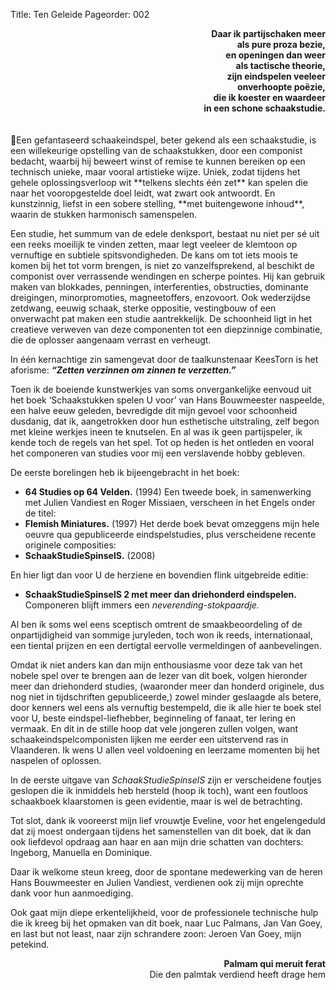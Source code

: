 Title: Ten Geleide
Pageorder: 002

<div style="text-align: right"><b>Daar ik partijschaken meer</b></div>
<div style="text-align: right"><b>als pure proza bezie,</b></div>
<div style="text-align: right"><b>en openingen dan weer</b></div>
<div style="text-align: right"><b>als tactische theorie,</b></div>
<div style="text-align: right"><b>zijn eindspelen veeleer</b></div>
<div style="text-align: right"><b>onverhoopte poëzie,</b></div>
<div style="text-align: right"><b>die ik koester en waardeer</b></div>
<div style="text-align: right"><b>in een schone schaakstudie.</b></div>
<br />
<br />
Een gefantaseerd schaakeindspel, beter gekend als een schaakstudie, is
een willekeurige opstelling van de schaakstukken, door een componist
bedacht, waarbij hij beweert winst of remise te kunnen bereiken op een
technisch unieke, maar vooral artistieke wijze. Uniek, zodat tijdens het
gehele oplossingsverloop wit **telkens slechts één zet** kan spelen die naar
het vooropgestelde doel leidt, wat zwart ook antwoordt. En kunstzinnig, liefst
in een sobere stelling, **met buitengewone inhoud**, waarin de stukken harmonisch samenspelen.

Een studie, het summum van de edele denksport, bestaat nu niet per sé
uit een reeks moeilijk te vinden zetten, maar legt veeleer de klemtoon op
vernuftige en subtiele spitsvondigheden. De kans om tot iets moois te komen bij het tot vorm brengen, is niet zo vanzelfsprekend, al beschikt de
componist over verrassende wendingen en scherpe pointes. Hij kan gebruik
maken van blokkades, penningen, interferenties, obstructies, dominante
dreigingen, minorpromoties, magneetoffers, enzovoort. Ook wederzijdse
zetdwang, eeuwig schaak, sterke oppositie, vestingbouw of een onverwacht
pat maken een studie aantrekkelijk. De schoonheid ligt in het creatieve verweven van deze componenten tot een diepzinnige combinatie, die de oplosser aangenaam verrast en verheugt.

In één kernachtige zin samengevat door de taalkunstenaar KeesTorn is
het aforisme: __*“Zetten verzinnen om zinnen te verzetten.”*__

Toen ik de boeiende kunstwerkjes van soms onvergankelijke eenvoud uit
het boek ‘Schaakstukken spelen U voor’ van Hans Bouwmeester naspeelde, een halve eeuw geleden, bevredigde dit mijn gevoel voor schoonheid
dusdanig, dat ik, aangetrokken door hun esthetische uitstraling, zelf begon
met kleine werkjes ineen te knutselen. En al was ik geen partijspeler, ik
kende toch de regels van het spel. Tot op heden is het ontleden en vooral
het componeren van studies voor mij een verslavende hobby gebleven.

De eerste borelingen heb ik bijeengebracht in het boek:

- **64 Studies op 64 Velden.** (1994)
Een tweede boek, in samenwerking met Julien Vandiest en Roger Missiaen, verscheen in het Engels onder de titel:
- **Flemish Miniatures.** (1997)
Het derde boek bevat omzeggens mijn hele oeuvre qua gepubliceerde
eindspelstudies, plus verscheidene recente originele composities:
- **SchaakStudieSpinselS.** (2008)

En hier ligt dan voor U de herziene en bovendien flink uitgebreide editie:

- **SchaakStudieSpinselS 2 met meer dan driehonderd eindspelen.**
Componeren blijft immers een _neverending-stokpaardje._

Al ben ik soms wel eens sceptisch omtrent de smaakbeoordeling of de
onpartijdigheid van sommige juryleden, toch won ik reeds, internationaal,
een tiental prijzen en een dertigtal eervolle vermeldingen of aanbevelingen.

Omdat ik niet anders kan dan mijn enthousiasme voor deze tak van het
nobele spel over te brengen aan de lezer van dit boek, volgen hieronder
meer dan driehonderd studies, (waaronder meer dan honderd originele, dus
nog niet in tijdschriften gepubliceerde,) zowel minder geslaagde als betere,
door kenners wel eens als vernuftig bestempeld, die ik alle hier te boek stel
voor U, beste eindspel-liefhebber, beginneling of fanaat, ter lering en
vermaak. En dit in de stille hoop dat vele jongeren zullen volgen, want
schaakeindspelcomponisten lijken me eerder een uitstervend ras in Vlaanderen. Ik wens U allen veel voldoening en leerzame momenten bij het naspelen of oplossen.

In de eerste uitgave van _SchaakStudieSpinselS_ zijn er verscheidene foutjes geslopen die ik inmiddels heb hersteld (hoop ik toch), want een foutloos
schaakboek klaarstomen is geen evidentie, maar is wel de betrachting.

Tot slot, dank ik vooreerst mijn lief vrouwtje Eveline, voor het engelengeduld dat zij moest ondergaan tijdens het samenstellen van dit boek, dat ik
dan ook liefdevol opdraag aan haar en aan mijn drie schatten van dochters:
Ingeborg, Manuella en Dominique.

Daar ik welkome steun kreeg, door de spontane medewerking van de heren Hans Bouwmeester en Julien Vandiest, verdienen ook zij mijn oprechte
dank voor hun aanmoediging.

Ook gaat mijn diepe erkentelijkheid, voor de professionele technische hulp
die ik kreeg bij het opmaken van dit boek, naar Luc Palmans, Jan Van Goey,
en last but not least, naar zijn schrandere zoon: Jeroen Van Goey, mijn
petekind.

<div style="text-align: right"><b>Palmam qui meruit ferat</b></div>
<div style="text-align: right">Die den palmtak verdiend heeft drage hem</div>

